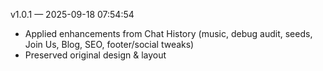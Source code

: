 v1.0.1 — 2025-09-18 07:54:54
- Applied enhancements from Chat History (music, debug audit, seeds, Join Us, Blog, SEO, footer/social tweaks)
- Preserved original design & layout
